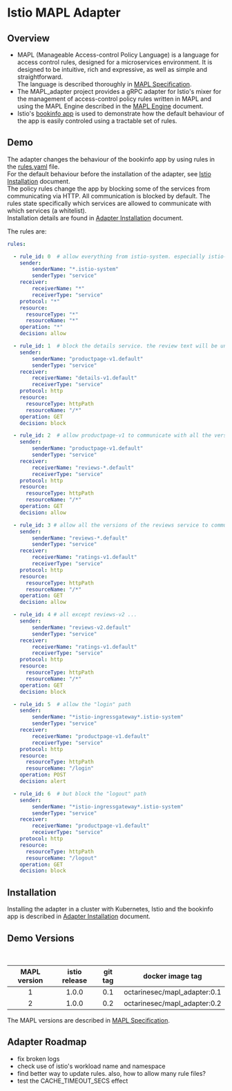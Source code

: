 # Istio MAPL Adapter 

## Overview

* MAPL (Manageable Access-control Policy Language) is a language for access control rules, designed for a microservices environment.
It is designed to be intuitive, rich and expressive, as well as simple and straightforward.  
The language is described thoroughly in [MAPL Specification](https://github.com/octarinesec/MAPL/tree/master/docs/MAPL_SPEC.md).  
* The MAPL_adapter project provides a gRPC adapter for Istio's mixer for the management of access-control policy rules written in MAPL and using the MAPL Engine described in the [MAPL Engine](https://github.com/octarinesec/MAPL/tree/master/docs/MAPL_ENGINE.md) document.
* Istio's [bookinfo app](https://istio.io/docs/examples/bookinfo/) is used to demonstrate how the default behaviour of the app is easily controled using a tractable set of rules.   
 
 
## Demo

The adapter changes the behaviour of the bookinfo app by using rules in the [rules.yaml](https://github.com/octarinesec/MAPL/tree/master/MAPL_adapter/rules/rules.yaml) file.  
For the default behaviour before the installation of the adapter, see [Istio Installation](https://github.com/octarinesec/MAPL/tree/master/MAPL_adapter/docs/ISTIO_INSTALLATION.md) document.  
The policy rules change the app by blocking some of the services from communicating via HTTP. All communication is blocked by default. The rules state specifically which services are allowed to communicate with which services (a whitelist).  
Installation details are found in [Adapter Installation](https://github.com/octarinesec/MAPL/tree/master/MAPL_adapter/docs/ADAPTER_INSTALLATION.md) document.
  
The  rules are:
```yaml
rules:

  - rule_id: 0  # allow everything from istio-system. especially istio-ingressgateway
    sender: 
        senderName: "*.istio-system"
        senderType: "service"
    receiver: 
        receiverName: "*"
        receiverType: "service"
    protocol: "*"
    resource:
      resourceType: "*"
      resourceName: "*"
    operation: "*"
    decision: allow

  - rule_id: 1  # block the details service. the review text will be un-available
    sender: 
        senderName: "productpage-v1.default"
        senderType: "service"
    receiver: 
        receiverName: "details-v1.default"
        receiverType: "service"
    protocol: http
    resource:
      resourceType: httpPath
      resourceName: "/*"
    operation: GET
    decision: block

  - rule_id: 2  # allow productpage-v1 to communicate with all the versions of the reviews service
    sender:  
        senderName: "productpage-v1.default"
        senderType: "service"
    receiver: 
        receiverName: "reviews-*.default"
        receiverType: "service"
    protocol: http
    resource:
      resourceType: httpPath
      resourceName: "/*"
    operation: GET
    decision: allow

  - rule_id: 3 # allow all the versions of the reviews service to communicate with the ratings-v1 service
    sender: 
        senderName: "reviews-*.default"
        senderType: "service"
    receiver: 
        receiverName: "ratings-v1.default"
        receiverType: "service"
    protocol: http
    resource:
      resourceType: httpPath
      resourceName: "/*"
    operation: GET
    decision: allow

  - rule_id: 4 # all except reviews-v2 ...
    sender: 
        senderName: "reviews-v2.default"
        senderType: "service"
    receiver: 
        receiverName: "ratings-v1.default"
        receiverType: "service"
    protocol: http
    resource:
      resourceType: httpPath
      resourceName: "/*"
    operation: GET
    decision: block

  - rule_id: 5  # allow the "login" path
    sender: 
        senderName: "*istio-ingressgateway*.istio-system"
        senderType: "service"
    receiver: 
        receiverName: "productpage-v1.default"
        receiverType: "service"
    protocol: http
    resource:
      resourceType: httpPath
      resourceName: "/login"
    operation: POST
    decision: alert

  - rule_id: 6  # but block the "logout" path
    sender: 
        senderName: "*istio-ingressgateway*.istio-system"
        senderType: "service"
    receiver: 
        receiverName: "productpage-v1.default"
        receiverType: "service"
    protocol: http
    resource:
      resourceType: httpPath
      resourceName: "/logout"
    operation: GET
    decision: block
``` 

## Installation

Installing the adapter in a cluster with Kubernetes, Istio and the bookinfo app is described in [Adapter Installation](https://github.com/octarinesec/MAPL/tree/master/MAPL_adapter/docs/ADAPTER_INSTALLATION.md) document.

## Demo Versions

<br>

|MAPL version| istio release | git tag | docker image tag |
|:-------:|:-------:|:-----:|:-----:|
1|1.0.0|0.1|octarinesec/mapl_adapter:0.1
2|1.0.0|0.2|octarinesec/mapl_adapter:0.2

The MAPL versions are described in  [MAPL Specification](https://github.com/octarinesec/MAPL/tree/master/docs/MAPL_SPEC.md).  

## Adapter Roadmap

* fix broken logs
* check use of istio's workload name and namespace
* find better way to update rules. also, how to allow many rule files?
* test the CACHE_TIMEOUT_SECS effect
 

 